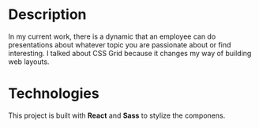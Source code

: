 # Description
In my current work, there is a dynamic that an employee can do presentations about whatever topic you are passionate about or find interesting. I talked about CSS Grid because it changes my way of building web layouts.

# Technologies
This project is built with **React** and **Sass** to stylize the componens.
